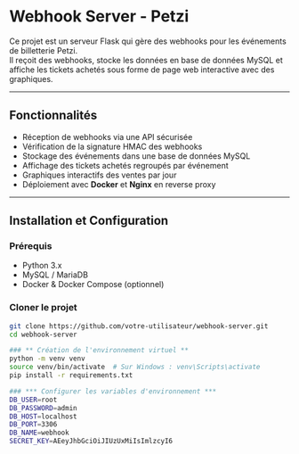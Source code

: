 # Webhook Server - Petzi

Ce projet est un serveur Flask qui gère des webhooks pour les événements de billetterie Petzi.  
Il reçoit des webhooks, stocke les données en base de données MySQL et affiche les tickets achetés sous forme de page web interactive avec des graphiques.

---

## Fonctionnalités

- Réception de webhooks via une API sécurisée
- Vérification de la signature HMAC des webhooks
- Stockage des événements dans une base de données MySQL
- Affichage des tickets achetés regroupés par événement
- Graphiques interactifs des ventes par jour
- Déploiement avec **Docker** et **Nginx** en reverse proxy

---

## Installation et Configuration

### **Prérequis**
- Python 3.x
- MySQL / MariaDB
- Docker & Docker Compose (optionnel)

### **Cloner le projet**
```bash
git clone https://github.com/votre-utilisateur/webhook-server.git
cd webhook-server

### ** Création de l'environnement virtuel **
python -m venv venv
source venv/bin/activate  # Sur Windows : venv\Scripts\activate
pip install -r requirements.txt

### *** Configurer les variables d'environnement ***
DB_USER=root
DB_PASSWORD=admin
DB_HOST=localhost
DB_PORT=3306
DB_NAME=webhook
SECRET_KEY=AEeyJhbGciOiJIUzUxMiIsImlzcyI6

